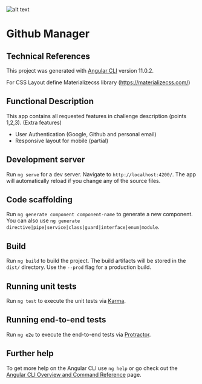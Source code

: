 ![alt text](https://www.s4n.co/logo.svg)
# Github Manager

## Technical References

This project was generated with [Angular CLI](https://github.com/angular/angular-cli) version 11.0.2.

For CSS Layout define Materializecss library (https://materializecss.com/)

## Functional Description

This app contains all requested features in challenge description (points 1,2,3).
(Extra features)
* User Authentication (Google, Github and personal email)
* Responsive layout for mobile (partial)

## Development server

Run `ng serve` for a dev server. Navigate to `http://localhost:4200/`. The app will automatically reload if you change any of the source files.

## Code scaffolding

Run `ng generate component component-name` to generate a new component. You can also use `ng generate directive|pipe|service|class|guard|interface|enum|module`.

## Build

Run `ng build` to build the project. The build artifacts will be stored in the `dist/` directory. Use the `--prod` flag for a production build.

## Running unit tests

Run `ng test` to execute the unit tests via [Karma](https://karma-runner.github.io).

## Running end-to-end tests

Run `ng e2e` to execute the end-to-end tests via [Protractor](http://www.protractortest.org/).

## Further help

To get more help on the Angular CLI use `ng help` or go check out the [Angular CLI Overview and Command Reference](https://angular.io/cli) page.
